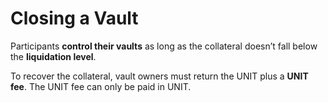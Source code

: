 # Closing a Vault

Participants **control their vaults** as long as the collateral doesn’t fall below the **liquidation level**.&#x20;

To recover the collateral, vault owners must return the UNIT plus a **UNIT fee**. The UNIT fee can only be paid in UNIT.&#x20;
